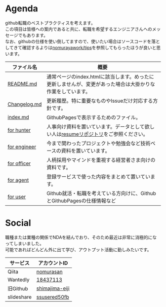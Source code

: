 # Agenda
github転職のベストプラクティスを考えます。  
この項目は皆様への案内であると共に、転職を希望するエンジニアさんへのメッセージでもあります。  
なお、githubの仕様を使い倒してますので、使いたい場合はソースコードを落としてきて確認するよりは[nomurayawork/tips](../../../tips)を参照してもらったほうが良いと思います。

|ファイル名|概要|
|---|---|
|[README.md](../../blob/master/README.md)|通常ページのindex.htmlに該当します。めったに更新しませんが、変更があった場合は大掛かりな作業をしています。|
|[Changelog.md](../../tree/master/Changelog.md)|更新履歴。特に重要なものやIssueだけ対応する方針です。|
|[index.md](../../blob/master/index.md)|GithubPagesで表示するためのファイル。|
|[for hunter](../../tree/master/for%20hunter)|人事向け資料を置いています。データとして欲しい人は[resumeリポジトリ](https://github.com/nomurayawork/resume)をご参照ください。|
|[for engineer](../../tree/master/for%20engineer)|今まで関わったプロジェクトや勉強会など技術ベースの資料を置いています。|
|[for officer](../../tree/master/for%20officer)|人柄採用やマインドを重視する経営者さま向けの資料です。|
|[for agent](../../tree/master/for%20agent)|登録サービスで使った内容をまとめて置いています。|
|[for user](../../tree/master/for%20user)|Github就活・転職を考えている方向けに、GithubとGithubPagesの仕様情報など|

# Social
職種または業種の関係でNDAを結んでおり、そのため最近は非常に消極的になってしまいました。  
可能であればどんどん外に出て学び、アウトプット活動に勤しみたいです。

|サービス|アカウントID|
|---|---|
|Qiita|[nomurasan](https://qiita.com/nomurasan)|
|Wantedly|[18437113](https://www.wantedly.com/users/18437113)|
|旧Github|[shimajima-eiji](https://github.com/shimajima-eiji/)|
|slideshare|[ssusered50fb](https://www.slideshare.net/ssusered50fb)|
